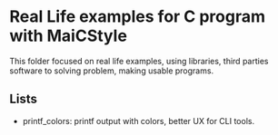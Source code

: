 # Real Life examples for C program with MaiCStyle
This folder focused on real life examples, using libraries, third parties software to solving problem, making usable programs.

## Lists
- printf_colors: printf output with colors, better UX for CLI tools.